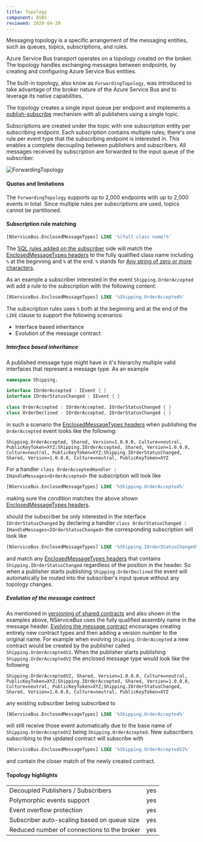 ```yaml
---
title: Topology
component: ASBS
reviewed: 2020-04-29
---
```


Messaging topology is a specific arrangement of the messaging entities, such as queues, topics, subscriptions, and rules.

Azure Service Bus transport operates on a topology created on the broker. The topology handles exchanging messages between endpoints, by creating and configuring Azure Service Bus entities.

The built-in topology, also know as `ForwardingTopology`, was introduced to take advantage of the broker nature of the Azure Service Bus and to leverage its native capabilities.

The topology creates a single input queue per endpoint and implements a [publish-subscribe](/nservicebus/messaging/publish-subscribe/) mechanism with all publishers using a single topic.


Subscriptions are created under the topic with one subscription entity per subscribing endpoint. Each subscription contains multiple rules; there's one rule per event type that the subscribing endpoint is interested in. This enables a complete decoupling between publishers and subscribers. All messages received by subscription are forwarded to the input queue of the subscriber.

![ForwardingTopology](forwarding-topology.png "width=500")


#### Quotas and limitations

The `ForwardingTopology` supports up to 2,000 endpoints with up to 2,000 events in total. Since multiple rules per subscriptions are used, topics cannot be partitioned.

#### Subscription rule matching

```sql
[NServiceBus.EnclosedMessageTypes] LIKE '%(full class name)%'
```

The [SQL rules added on the subscriber](https://docs.microsoft.com/en-us/azure/service-bus-messaging/topic-filters) side will match the [EnclosedMessageTypes headers](/nservicebus/messaging/headers.md#serialization-headers-nservicebus-enclosedmessagetypes) to the fully qualified class name including `%` at the beginning and `%` at the end. `%` stands for [Any string of zero or more characters](https://docs.microsoft.com/en-us/azure/service-bus-messaging/service-bus-messaging-sql-filter#pattern).

As an example a subscriber interested in the event `Shipping.OrderAccepted` will add a rule to the subscription with the following content:

```sql
[NServiceBus.EnclosedMessageTypes] LIKE '%Shipping.OrderAccepted%'
```

The subscription rules uses `%` both at the beginning and at the end of the ` LIKE` clause to support the following scenarios:

- Interface based inheritance
- Evolution of the message contract

##### Interface based inheritance

A published message type might have in it's hierarchy multiple valid interfaces that represent a message type. As an example

```csharp
namespace Shipping;

interface IOrderAccepted : IEvent { }
interface IOrderStatusChanged : IEvent { }

class OrderAccepted : IOrderAccepted, IOrderStatusChanged { }
class OrderDeclined : IOrderAccepted, IOrderStatusChanged { }
```

in such a scenario the [EnclosedMessageTypes headers](/nservicebus/messaging/headers.md#serialization-headers-nservicebus-enclosedmessagetypes) when publishing the `OrderAccepted` event looks like the following:

```
Shipping.OrderAccepted, Shared, Version=1.0.0.0, Culture=neutral, PublicKeyToken=XYZ;Shipping.IOrderAccepted, Shared, Version=1.0.0.0, Culture=neutral, PublicKeyToken=XYZ;Shipping.IOrderStatusChanged, Shared, Version=1.0.0.0, Culture=neutral, PublicKeyToken=XYZ
```

For a handler `class OrderAcceptedHandler : IHandleMessages<OrderAccepted>` the subscription will look like

```sql
[NServiceBus.EnclosedMessageTypes] LIKE '%Shipping.OrderAccepted%'
```

making sure the condition matches the above shown [EnclosedMessageTypes headers](/nservicebus/messaging/headers.md#serialization-headers-nservicebus-enclosedmessagetypes).

should the subscriber be only interested in the interface `IOrderStatusChanged` by declaring a handler `class OrderStatusChanged : IHandleMessages<IOrderStatusChanged>` the corresponding subscription will look like


```sql
[NServiceBus.EnclosedMessageTypes] LIKE '%Shipping.IOrderStatusChanged%'
```

and match any [EnclosedMessageTypes headers](/nservicebus/messaging/headers.md#serialization-headers-nservicebus-enclosedmessagetypes) that contains `Shipping.IOrderStatusChanged` regardless of the position in the header. So when a publisher starts publishing `Shipping.OrderDeclined` the event will automatically be routed into the subscriber's input queue without any topology changes.

##### Evolution of the message contract

As mentioned in [versioning of shared contracts](/nservicebus/messaging/sharing-contracts.md#versioning) and also shown in the examples above, NServiceBus uses the fully qualified assembly name in the message header. [Evolving the message contract](/nservicebus/messaging/evolving-contracts.md) encourages creating entirely new contract types and then adding a version number to the original name. For example when evolving `Shipping.OrderAccepted` a new contract would be created by the publisher called `Shipping.OrderAcceptedV2`. When the publisher starts publishing `Shipping.OrderAcceptedV2` the enclosed message type would look like the following

```
Shipping.OrderAcceptedV2, Shared, Version=1.0.0.0, Culture=neutral, PublicKeyToken=XYZ;Shipping.IOrderAccepted, Shared, Version=1.0.0.0, Culture=neutral, PublicKeyToken=XYZ;Shipping.IOrderStatusChanged, Shared, Version=1.0.0.0, Culture=neutral, PublicKeyToken=XYZ
```

any existing subscriber being subscribed to

```sql
[NServiceBus.EnclosedMessageTypes] LIKE '%Shipping.OrderAccepted%'
```

will still receive those event automatically due to the base name of `Shipping.OrderAcceptedV2` being `Shipping.OrderAccepted`. New subscribers subscribing to the updated contract will subscribe with

```sql
[NServiceBus.EnclosedMessageTypes] LIKE '%Shipping.OrderAcceptedV2%'
```

and contain the closer match of the newly created contract.

#### Topology highlights

|                                             |                     |
|---------------------------------------------|---------------------|
| Decoupled Publishers / Subscribers          |  yes                |
| Polymorphic events support                  |  yes                |
| Event overflow protection                   |  yes                |
| Subscriber auto-scaling based on queue size |  yes                |
| Reduced number of connections to the broker |  yes                |
